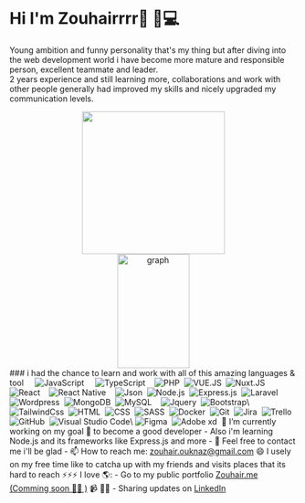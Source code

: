 
# Hi I'm Zouhairrrr👋 🏾‍💻   
Young ambition and funny personality that's my thing but after diving into the web development world i have become more mature and responsible person, excellent teammate and leader.  
2 years experience and still learning more, collaborations and work with other people generally had improved my skills and nicely upgraded my communication levels. <div align="center">   <a>  <img src="https://github-readme-stats.vercel.app/api/top-langs/?username=zouhairrrr&langs_count=5&theme=tokyonight" height=250 />  </a>  <br>  <a>  <img src="https://activity-graph.herokuapp.com/graph?username=zouhairrrr&theme=rogue" width=50% height=200 alt="graph"/>  </a>  </div>  ### i had the chance to learn and work with all of this amazing languages & tool &nbsp;  &nbsp; ![JavaScript](https://img.shields.io/badge/-JavaScript-05122A?style=flat&logo=javascript&logoColor=white) &nbsp; &nbsp; ![TypeScript](https://img.shields.io/badge/TypeScript-007ACC?style=for-the-badge&logo=typescript&logoColor=white)&nbsp; &nbsp; ![PHP](https://img.shields.io/badge/PHP-777BB4?style=for-the-badge&logo=php&logoColor=white)&nbsp; ![VUE.JS](https://img.shields.io/badge/Vue.js-35495E?style=for-the-badge&logo=vuedotjs&logoColor=4FC08D)&nbsp; ![Nuxt.JS](https://img.shields.io/badge/nuxt.js-00C58E?style=for-the-badge&logo=nuxtdotjs&logoColor=white)&nbsp; ![React](https://img.shields.io/badge/-React-05122A?style=flat&logo=react)&nbsp; 
&nbsp; ![React Native](https://img.shields.io/badge/-Reactnative-05122A?style=flat&logo=react)&nbsp; &nbsp; ![Json](https://img.shields.io/badge/-Json-05122A?style=flat&logo=json)&nbsp; ![Node.js](https://img.shields.io/badge/-Node.js-05122A?style=flat&logo=node.js)&nbsp; ![Express.js](https://img.shields.io/badge/Express.js-000000?style=for-the-badge&logo=express&logoColor=white)&nbsp; ![Laravel](https://img.shields.io/badge/Laravel-FF2D20?style=for-the-badge&logo=laravel&logoColor=white)&nbsp; ![Wordpress](https://img.shields.io/badge/Wordpress-21759B?style=for-the-badge&logo=wordpress&logoColor=white)&nbsp; ![MongoDB](https://img.shields.io/badge/MongoDB-4EA94B?style=for-the-badge&logo=mongodb&logoColor=white)&nbsp; ![MySQL](https://img.shields.io/badge/MySQL-00000F?style=for-the-badge&logo=mysql&logoColor=white)&nbsp; 
&nbsp; ![Jquery]( https://img.shields.io/badge/jQuery-0769AD?style=for-the-badge&logo=jquery&logoColor=white)&nbsp; ![Bootstrap](https://img.shields.io/badge/-Bootstrap-05122A?style=flat&logo=bootstrap&logoColor=563D7C)\ ![TailwindCss](https://img.shields.io/badge/Tailwind_CSS-38B2AC?style=for-the-badge&logo=tailwind-css&logoColor=white)&nbsp; ![HTML]( https://img.shields.io/badge/HTML5-E34F26?style=for-the-badge&logo=html5&logoColor=white)&nbsp; ![CSS](https://img.shields.io/badge/CSS3-1572B6?style=for-the-badge&logo=css3&logoColor=white)&nbsp; ![SASS]( https://img.shields.io/badge/Sass-CC6699?style=for-the-badge&logo=sass&logoColor=white)&nbsp; ![Docker](https://img.shields.io/badge/Docker-2CA5E0?style=for-the-badge&logo=docker&logoColor=white)&nbsp; ![Git](https://img.shields.io/badge/-Git-05122A?style=flat&logo=git)&nbsp; ![Jira](https://img.shields.io/badge/-Jira-05122A?style=flat&logo=jira)&nbsp; ![Trello](https://img.shields.io/badge/-Trello-05122A?style=flat&logo=trello)&nbsp; ![GitHub](https://img.shields.io/badge/-GitHub-05122A?style=flat&logo=github)&nbsp; ![Visual Studio Code](https://img.shields.io/badge/-Visual%20Studio%20Code-05122A?style=flat&logo=visual-studio-code&logoColor=007ACC)\ ![Figma](https://img.shields.io/badge/Figma-F24E1E?style=for-the-badge&logo=figma&logoColor=white)&nbsp; ![Adobe xd](https://img.shields.io/badge/Adobe%20XD-470137?style=for-the-badge&logo=Adobe%20XD&logoColor=#FF61F6)&nbsp; 
🔭 I’m currently working on my goal 🎯 to become a good developer - Also i'm learning Node.js and its frameworks like Express.js and more - 💬 Feel free to contact me i'll be glad  - 📫 How to reach me: zouhair.ouknaz@gmail.com  😄  I usely on my free time like to catcha up with my friends and visits places that its hard to reach ⚡⚡⚡ I love 🌎:  - Go to my public portfolio <a href="/">Zouhair.me (Comming soon  🌱🌱 )</a> 📹 ✍🏾 - Sharing updates on <a href="https://www.linkedin.com/in/ouknaz-zouhair/">LinkedIn</a> 
